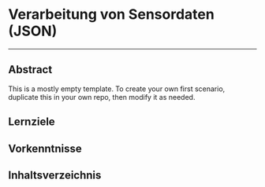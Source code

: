 # Verarbeitung von Sensordaten (JSON)

---

## Abstract

This is a mostly empty template. To create your own first scenario, duplicate this in your own repo, then modify it as needed.

## Lernziele

## Vorkenntnisse

## Inhaltsverzeichnis
